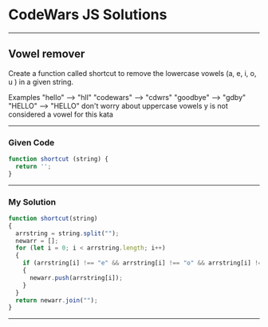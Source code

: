 # CodeWars JS Solutions

---

## Vowel remover

Create a function called shortcut to remove the lowercase vowels (a, e, i, o, u ) in a given string.

Examples
"hello"     -->  "hll"
"codewars"  -->  "cdwrs"
"goodbye"   -->  "gdby"
"HELLO"     -->  "HELLO"
don't worry about uppercase vowels
y is not considered a vowel for this kata

---

### Given Code


```js
function shortcut (string) {
  return '';
}
```

---

### My Solution 


```js
function shortcut(string)
{
  arrstring = string.split("");
  newarr = [];
  for (let i = 0; i < arrstring.length; i++)
  {
    if (arrstring[i] !== "e" && arrstring[i] !== "o" && arrstring[i] !== "a" &&arrstring[i] !== "i" && arrstring[i] !== "u")
    {
      newarr.push(arrstring[i]);  
    }
  }
  return newarr.join("");
}
```


---

